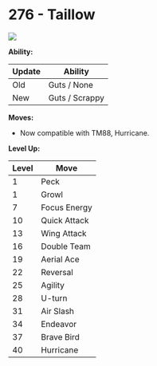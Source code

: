 # 276 - Taillow
![][276]

**Ability:**

Update | Ability
---    | ---
Old    | Guts / None
New    | Guts / Scrappy

**Moves:**

 - Now compatible with TM88, Hurricane.

**Level Up:**

Level | Move
---   | ---
  1   | Peck
  1   | Growl
  7   | Focus Energy
 10   | Quick Attack
 13   | Wing Attack
 16   | Double Team
 19   | Aerial Ace
 22   | Reversal
 25   | Agility
 28   | U-turn
 31   | Air Slash
 34   | Endeavor
 37   | Brave Bird
 40   | Hurricane



[276]: /img/pokemon/276.png
